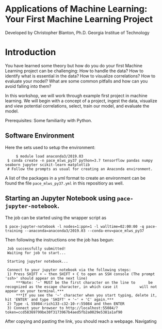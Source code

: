 # Applications of Machine Learning: Your First Machine Learning Project

Developed by Christopher Blanton, Ph.D. 
Georgia Institue of Technology


# Introduction

You have learned some theory but how do you do your first Machine Learning project can be challenging: How to handle the data? How to identify what is essential in the data? How to visualize correlations? How to evaluate your model? What are some common pitfalls and how can you avoid falling into them? 

In this workshop, we will work through example first project in machine learning. We will begin with a concept of a project, ingest the data, visualize and view potential correlations, select, train our model, and evaluate the model. 

Prerequisites: Some familiarity with Python. 

## Software Environment

Here the sets used to setup the environment:

     	 $ module load anaconda3/2019.03
	 $ conda create -n pace_mlws_py37 python=3.7 tensorflow pandas numpy seaborn jupyter scikit-learn matplotlib
	 # Follow the prompts as usual for creating an Anaconda environment.

A list of the packages in a yml format to create an environment can be found the file `pace_mlws_py37.yml` in this repositiory as well. 

## Starting an Jupyter Notebook using `pace-jupyter-notebook`. 

The job can be started using the wrapper script as 

    $ pace-jupyter-notebook -l nodes=1:ppn=1 -l walltime=02:00:00 -q pace-training --anaconda=anaconda3/2019.03 --conda-env=pace_mlws_py37

Then following the instructions one the job has begun:

     Job successfully submitted!
     Waiting for job to start...
     
     Starting jupyter notebook...

     Connect to your jupyter notebook via the following steps:
     1) Press SHIFT + ~ then SHIFT + C to open an SSH console (The prompt 'ssh>' should appear on the next line)
     	 ***Note: '~' MUST be the first character on the line to   	  be recognized as the escape character, in which case it          will not appear on your terminal.***
      	 ***If you see the '~' character when you start typing, delete it, hit 'ENTER' and type 'SHIFT' + '~' + 'C' again.***
   	 2) Type -L 55084:rich133-c32-10-r:55084 and then ENTER
   	 3) Connect your browser to http://localhost:55084/?token=ccd58369799be30f3173967b4aed5fb2a0029e5381a1af90

After copying and pasting the link, you should reach a webpage. Navigating
